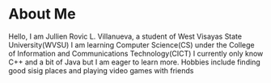 # About Me
Hello, I am Jullien Rovic L. Villanueva, a student of West Visayas State University(WVSU)
I am learning Computer Science(CS) under the College of Information and Communications Technology(CICT)
I currently only know C++ and a bit of Java but I am eager to learn more.
Hobbies include finding good sisig places and playing video games with friends
